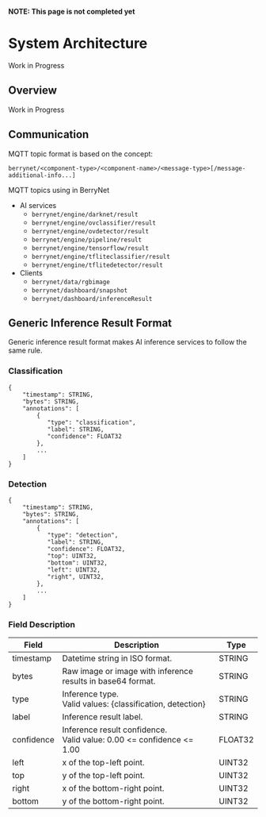 **NOTE: This page is not completed yet**

# System Architecture

Work in Progress

## Overview

Work in Progress

## Communication

MQTT topic format is based on the concept:

    berrynet/<component-type>/<component-name>/<message-type>[/message-additional-info...]

MQTT topics using in BerryNet

* AI services
  * `berrynet/engine/darknet/result`
  * `berrynet/engine/ovclassifier/result`
  * `berrynet/engine/ovdetector/result`
  * `berrynet/engine/pipeline/result`
  * `berrynet/engine/tensorflow/result`
  * `berrynet/engine/tfliteclassifier/result`
  * `berrynet/engine/tflitedetector/result`
* Clients
  * `berrynet/data/rgbimage`
  * `berrynet/dashboard/snapshot`
  * `berrynet/dashboard/inferenceResult`

## Generic Inference Result Format

Generic inference result format makes AI inference services to follow the same rule.

### Classification

```
{
    "timestamp": STRING,
    "bytes": STRING,
    "annotations": [
        {
           "type": "classification",
           "label": STRING,
           "confidence": FLOAT32
        },
        ...
    ]
}
```

### Detection

```
{
    "timestamp": STRING,
    "bytes": STRING,
    "annotations": [
        {
           "type": "detection",
           "label": STRING,
           "confidence": FLOAT32,
           "top": UINT32,
           "bottom": UINT32,
           "left": UINT32,
           "right", UINT32,
        },
        ...
    ]
}
```

### Field Description

|Field|Description|Type|
|---|---|---|
|timestamp|Datetime string in ISO format.|STRING|
|bytes|Raw image or image with inference results in base64 format.|STRING|
|type|Inference type.<br>Valid values: {classification, detection}|STRING|
|label|Inference result label.|STRING|
|confidence|Inference result confidence.<br>Valid value: 0.00 <= confidence <= 1.00|FLOAT32|
|left|x of the top-left point.|UINT32|
|top|y of the top-left point.|UINT32|
|right|x of the bottom-right point.|UINT32|
|bottom|y of the bottom-right point.|UINT32|

